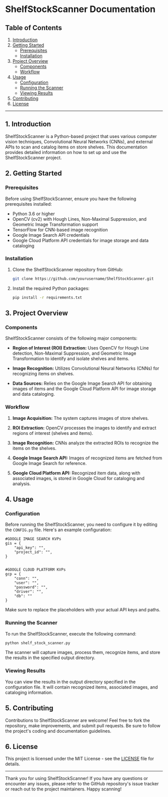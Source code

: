 # ShelfStockScanner Documentation

## Table of Contents

1. [Introduction](#introduction)
2. [Getting Started](#getting-started)
   - [Prerequisites](#prerequisites)
   - [Installation](#installation)
3. [Project Overview](#project-overview)
   - [Components](#components)
   - [Workflow](#workflow)
4. [Usage](#usage)
   - [Configuration](#configuration)
   - [Running the Scanner](#running-the-scanner)
   - [Viewing Results](#viewing-results)
5. [Contributing](#contributing)
6. [License](#license)

---

## 1. Introduction <a name="introduction"></a>

ShelfStockScanner is a Python-based project that uses various computer vision techniques, Convolutional Neural Networks (CNNs), and external APIs to scan and catalog items on store shelves. This documentation provides detailed information on how to set up and use the ShelfStockScanner project.

## 2. Getting Started <a name="getting-started"></a>

### Prerequisites <a name="prerequisites"></a>

Before using ShelfStockScanner, ensure you have the following prerequisites installed:

- Python 3.6 or higher
- OpenCV (cv2) with Hough Lines, Non-Maximal Suppression, and Geometric Image Transformation support
- TensorFlow for CNN-based image recognition
- Google Image Search API credentials
- Google Cloud Platform API credentials for image storage and data cataloging

### Installation <a name="installation"></a>

1. Clone the ShelfStockScanner repository from GitHub:

   ```bash
   git clone https://github.com/yourusername/ShelfStockScanner.git
   ```

2. Install the required Python packages:

   ```bash
   pip install -r requirements.txt
   ```

## 3. Project Overview <a name="project-overview"></a>

### Components <a name="components"></a>

ShelfStockScanner consists of the following major components:

- **Region of Interest (ROI) Extraction:** Uses OpenCV for Hough Line detection, Non-Maximal Suppression, and Geometric Image Transformation to identify and isolate shelves and items.

- **Image Recognition:** Utilizes Convolutional Neural Networks (CNNs) for recognizing items on shelves.

- **Data Sources:** Relies on the Google Image Search API for obtaining images of items and the Google Cloud Platform API for image storage and data cataloging.

### Workflow <a name="workflow"></a>

1. **Image Acquisition:** The system captures images of store shelves.

2. **ROI Extraction:** OpenCV processes the images to identify and extract regions of interest (shelves and items).

3. **Image Recognition:** CNNs analyze the extracted ROIs to recognize the items on the shelves.

4. **Google Image Search API:** Images of recognized items are fetched from Google Image Search for reference.

5. **Google Cloud Platform API:** Recognized item data, along with associated images, is stored in Google Cloud for cataloging and analysis.

## 4. Usage <a name="usage"></a>

### Configuration <a name="configuration"></a>

Before running the ShelfStockScanner, you need to configure it by editing the `CONFIG.py` file. Here's an example configuration:

```
#GOOGLE IMAGE SEARCH KVPs
gis = {
    "api_key": "",
    "project_id": "",
}


#GOOGLE CLOUD PLATFORM KVPs
gcp = {
    "conn": "",
    "user": "",
    "password": "",
    "driver": "",
    "db": ""
}
```

Make sure to replace the placeholders with your actual API keys and paths.

### Running the Scanner <a name="running-the-scanner"></a>

To run the ShelfStockScanner, execute the following command:

```bash
python shelf_stock_scanner.py
```

The scanner will capture images, process them, recognize items, and store the results in the specified output directory.

### Viewing Results <a name="viewing-results"></a>

You can view the results in the output directory specified in the configuration file. It will contain recognized items, associated images, and cataloging information.

## 5. Contributing <a name="contributing"></a>

Contributions to ShelfStockScanner are welcome! Feel free to fork the repository, make improvements, and submit pull requests. Be sure to follow the project's coding and documentation guidelines.

## 6. License <a name="license"></a>

This project is licensed under the MIT License - see the [LICENSE](LICENSE) file for details.

---

Thank you for using ShelfStockScanner! If you have any questions or encounter any issues, please refer to the GitHub repository's issue tracker or reach out to the project maintainers. Happy scanning!
